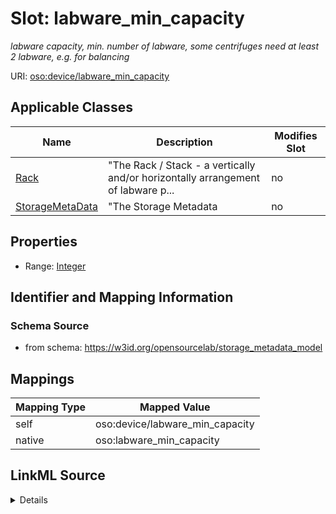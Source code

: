 

# Slot: labware_min_capacity


_labware capacity, min. number of labware, some centrifuges need at least 2 labware, e.g. for balancing_





URI: [oso:device/labware_min_capacity](http://w3id.org/oso/device/labware_min_capacity)



<!-- no inheritance hierarchy -->





## Applicable Classes

| Name | Description | Modifies Slot |
| --- | --- | --- |
| [Rack](Rack.md) | "The Rack / Stack - a vertically and/or horizontally arrangement of labware p... |  no  |
| [StorageMetaData](StorageMetaData.md) | "The Storage Metadata |  no  |







## Properties

* Range: [Integer](Integer.md)





## Identifier and Mapping Information







### Schema Source


* from schema: https://w3id.org/opensourcelab/storage_metadata_model




## Mappings

| Mapping Type | Mapped Value |
| ---  | ---  |
| self | oso:device/labware_min_capacity |
| native | oso:labware_min_capacity |




## LinkML Source

<details>
```yaml
name: labware_min_capacity
description: labware capacity, min. number of labware, some centrifuges need at least
  2 labware, e.g. for balancing
from_schema: https://w3id.org/opensourcelab/storage_metadata_model
rank: 1000
slot_uri: oso:device/labware_min_capacity
alias: labware_min_capacity
domain_of:
- StorageMetaData
- Rack
range: integer
required: false

```
</details>